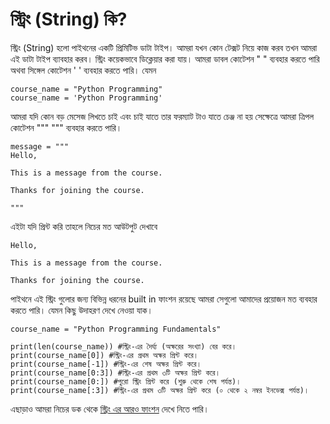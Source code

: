 # স্ট্রিং (String) কি?

স্ট্রিং (String) হলো পাইথনের একটি প্রিমিটিভ ডাটা টাইপ। আমরা যখন কোন টেক্সট নিয়ে কাজ করব তখন আমরা এই ডাটা টাইপ ব্যাবহার করব।
স্ট্রিং কয়েকভাবে ডিক্লেয়ার করা যায়। আমরা ডাবল কোটেশন " " ব্যবহার করতে পারি অথবা সিঙ্গেল কোটেশন ' ' ব্যবহার করতে পারি। যেমন 
```
course_name = "Python Programming"
course_name = 'Python Programming'
```
আমরা যদি কোন বড় মেসেজ লিখতে চাই এবং চাই যাতে তার ফরম্যাট টাও যাতে চেঞ্জ না হয় সেক্ষেত্রে আমরা ত্রিপল কোটেশন """ """ 
ব্যবহার করতে পারি। 
```
message = """
Hello,

This is a message from the course.

Thanks for joining the course.

"""
```

এইটা যদি প্রিন্ট করি তাহলে নিচের মত আউটপুট দেখাবে 
```
Hello,

This is a message from the course.

Thanks for joining the course.
```

পাইথনে এই স্ট্রিং গুলোর জন্য বিভিন্ন ধরনের built in ফাংশন রয়েছে আমরা সেগুলো আমাদের প্রয়োজন মত ব্যবহার করতে পারি। যেমন কিছু উদাহরণ দেখে নেওয়া যাক। 
```
course_name = "Python Programming Fundamentals"

print(len(course_name)) #স্ট্রিং-এর দৈর্ঘ্য (অক্ষরের সংখ্যা) বের করে।
print(course_name[0]) #স্ট্রিং-এর প্রথম অক্ষর প্রিন্ট করে।
print(course_name[-1]) #স্ট্রিং-এর শেষ অক্ষর প্রিন্ট করে।
print(course_name[0:3]) #স্ট্রিং-এর প্রথম ৩টি অক্ষর প্রিন্ট করে।
print(course_name[0:]) #পুরো স্ট্রিং প্রিন্ট করে (শুরু থেকে শেষ পর্যন্ত)।
print(course_name[:3]) #স্ট্রিং-এর প্রথম ৩টি অক্ষর প্রিন্ট করে (০ থেকে ২ নম্বর ইনডেক্স পর্যন্ত)।
```

এছাড়াও আমরা নিচের ডক থেকে [স্ট্রিং এর আরও ফাংশন](https://docs.python.org/3/library/string.html) দেখে নিতে পারি। 